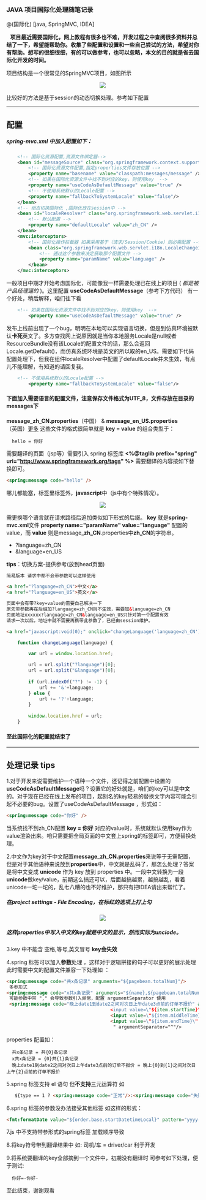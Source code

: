 ### JAVA 项目国际化处理随笔记录  

@(国际化) [java, SpringMVC, IDEA]
 
 **&nbsp;&nbsp;&nbsp;项目最近需要国际化，网上教程有很多也不难，开发过程之中查阅很多资料并总结了一下，希望能帮助你。收集了些配置和设置和一些自己尝试的方法，希望对你有帮助。想写的很细很细，有的可以做参考，也可以忽略，本文的目的就是省去国际化开发的时间。**

项目结构是一个很常见的SpringMVC项目，如图所示
 
 <div align="center"> 
 <img src="https://raw.githubusercontent.com/Xiecai/note/master/img/note1/projectStructure.png"/></div>
   
比较好的方法是基于session的动态切换处理。参考如下配置

----

## 配置

##### spring-mvc.xml 中加入配置如下：
```xml
    <!-- 国际化资源配置,资源文件绑定器-->
    <bean id="messageSource" class="org.springframework.context.support.ReloadableResourceBundleMessageSource">
        <!-- 国际化资源文件配置,指定properties文件存放位置 -->
        <property name="basename" value="classpath:messages/message" />
        <!-- 如果在国际化资源文件中找不到对应的key，则使用key  -->
        <property name="useCodeAsDefaultMessage" value="true" />
        <!-- 不使用系统默认的Locale配置 -->
        <property name="fallbackToSystemLocale" value="false"/>
    </bean>
    <!-- 动态切换国际化 ,国际化放在session中 -->
    <bean id="localeResolver" class="org.springframework.web.servlet.i18n.SessionLocaleResolver">
        <!-- 默认配置 -->
        <property name="defaultLocale" value="zh_CN" />
    </bean>
    <mvc:interceptors>
        <!-- 国际化操作拦截器 如果采用基于（请求/Session/Cookie）则必需配置 -->
        <bean class="org.springframework.web.servlet.i18n.LocaleChangeInterceptor">
            <!-- 通过这个参数来决定获取那个配置文件 -->
            <property name="paramName" value="language" />
        </bean>
    </mvc:interceptors>
```

一般项目中期才开始考虑国际化，可能像我一样需要处理已在线上的项目 ( *都是被产品经理逼的* )。这里配置 **useCodeAsDefaultMessage**（参考下方代码） 有一个好处，稍后解释，咱们往下看

```xml
    <!-- 如果在国际化资源文件中找不到对应的key，则使用key  -->
        <property name="useCodeAsDefaultMessage" value="true" />
```

发布上线前出现了一个bug，明明在本地可以实现语言切换，但是到仿真环境被默认**卡死**英文了。多方查找网上说原因就是当你本地服务Locale是null或者ResourceBundle没有该Locale的配置文件的话，那么会返回Locale.getDefault()，而仿真系统环境是英文的所以取的en_US。需要如下代码配置处理下，但我在组件localeResolver中配置了defaultLocale并未生效，有点儿不能理解，有知道的请回复我。

```xml
    <!-- 不使用系统默认的Locale配置 -->
        <property name="fallbackToSystemLocale" value="false"/>
```

#### 下面加入需要语言的配置文件，注意保存文件格式为UTF_8，文件存放在目录的messages下

**message_zh_CN.properties**（中国） & **message_en_US.properties**（英国）[更多](http://www.lingoes.cn/zh/translator/langcode.htm) 这些文件的格式很简单就是 **key = value** 的组合类型于：

```properties
  hello = 你好
```

需要翻译的页面（jsp等）需要引入 spring 标签库
 **<%@taglib prefix="spring" uri="http://www.springframework.org/tags" %>** 需要翻译的内容按如下替换即可。

```html
<spring:message code="hello" />
```

哪儿都能塞，标签里标签外，**javascript**中（js中有个特殊情况）。

 <div align="center"> 
 <img src="https://raw.githubusercontent.com/Xiecai/note/master/img/note1/material1.png"/></div>
 
需更换哪个语言就在请求路径后追加类似如下形式的后缀。 **key**  就是**spring-mvc.xml**文件 **property name="paramName" value="language"**  配置的value，而 **value** 则是message_**zh_CN**.properties中**zh_CN**的字符串。

- ?language=zh_CN
- &language=en_US

**tips**：切换方案-提供参考(放到head页面)

```html
简易版本 请求中都不会带参数可以这样使用

<a href="?language=zh_CN">中文</a>
<a href="?language=en_US">英文</a>

页面中会有带?key=value的需要自己解决一下
原先带参数再在后缀加?language=zh_CN则不生效，需要加&language=zh_CN
页面地址xxxxxx?language=zh_CN&language=en_US只针对第一个配置有效
请求一次以后，地址中就不需要再携带此参数了，已经由session维护。

<a href="javascript:void(0);" onclick="changeLanguage('language=zh_CN');">中文</a>
```

```javascript
    function changeLanguage(language) {

        var url = window.location.href;

        url = url.split("?language")[0];
        url = url.split("&language")[0];
        
        if (url.indexOf("?") != -1) {
            url += '&'+language;
        } else {
            url += '?'+language;
        }
        
        window.location.href = url;
    }
```

#### 至此国际化的配置就结束了

---
## 处理记录 tips

1.对于开发来说需要维护一个语种一个文件，还记得之前配置中设置的**useCodeAsDefaultMessage**吗？设置它的好处就是，咱们的key可以是**中文**的。对于现在已经在线上发布的项目，起别名的key轻易的替换文字内容可能会引起不必要的bug。设置了useCodeAsDefaultMessage ，形式如：

```html
<spring:message code="你好" />
```

当系统找不到zh_CN配置 **key = 你好** 对应的value时，系统就默认使用key作为value渲染出来。咱只需要把全局页面的中文套上spring的标签即可，方便替换处理。

2.中文作为key对于中文配置**message_zh_CN.properties**来说等于无需配置，但是对于其他语种来说放到**properties**中，中文就是乱码了，那怎么处理？答案是将中文变成 **unicode** 作为 key 放到 properties 中。一段中文转换为一段**unicode**做key/value，前期这么搞还可以，后面越搞越累，越搞越乱，看着unicode一坨一坨的，乱七八糟的也不好维护，那只有把IDEA请出来帮忙了。

##### 在project settings - File Encoding，在标红的选项上打上勾
 <div align="center"> 
 <img src="https://raw.githubusercontent.com/Xiecai/note/master/img/note1/IDEAConfiguration.jpg"/></div>
 
##### 这样properties中写入中文的key就是中文的显示，然而实际为unciode。

3.key 中不能含 空格,等号,英文冒号 **key会失效**

4.spring 标签可以加入**参数**处理 ，这样对于逻辑拼接的句子可以更好的展示处理 此时需要中文的配置文件兼容一下处理如 ：

```html
<spring:message code="共x条记录" arguments="${pagebean.totalNum}"/>
 多参形式
<spring:message code="x共x条记录" arguments="${name},${pagebean.totalNum}"/>
 可能参数中带 "," 会导致参数引入异常，配置 argumentSeparator 使用
 <spring:message code="晚上date1到date2之间对次日上午date3点前的订单不报价" arguments="
                                      <input value=\"${item.startTime}\" old=\"${item.startTime}\" class=\"aa\" id=\"priceRuleSeting_startTime${vs.index}\"  onkeyup=\"value=this.value.replace(/\D+/g,'')\"/>^
                                      <input value=\"${item.middleTime}\" old=\"${item.middleTime}\" class=\"aa\" id=\"priceRuleSeting_middleTime${vs.index}\"  onkeyup=\"value=this.value.replace(/\D+/g,'')\"/>^
                                      <input value=\"${item.endTime}\" old=\"${item.endTime}\" class=\"aa\" id=\"priceRuleSeting_endTime${vs.index}\"  onkeyup=\"value=this.value.replace(/\D+/g,'')\"/>
                                       " argumentSeparator="^"/>
```

properties 配置如：

```properties 
  共x条记录 = 共{0}条记录
  x共x条记录 = {0}共{1}条记录
  晚上date1到date2之间对次日上午date3点前的订单不报价 = 晚上{0}到{1}之间对次日上午{2}点前的订单不报价
```

5.spring 标签支持 el 语句 但**不支持**三元运算符 如

```html
   ${type == 1 ? <spring:message code="正常"/>:<spring:message code="失败"/>}
```
6.spring 标签的参数没办法接受其他标签 如这样的形式：

```html
<fmt:formatDate value="${order.base.startDatetimeLocal}" pattern="yyyy-MM-dd HH:mm"/>
```
7.js 中不支持带参形式的spring标签 加载顺序导致

8.将key符号带到翻译结果中 如: 司机/车 = driver/car 利于开发

9.将系统要翻译的key全部摘到一个文件中，初期没有翻译时 可参考如下处理，便于测试:

```properties 
  你好=-你好-
```

至此结束，谢谢观看
